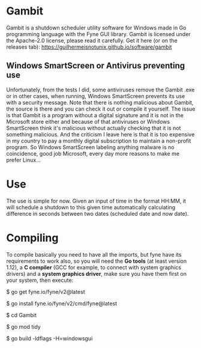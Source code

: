 # Gambit

Gambit is a shutdown scheduler utility software for Windows made in Go programming language with the Fyne GUI library. Gambit is licensed under the Apache-2.0 license, please read it carefully.
Get it here (or on the releases tab): https://guilhermeisnotunix.github.io/software/gambit

## Windows SmartScreen or Antivirus preventing use

Unfortunately, from the tests I did, some antiviruses remove the Gambit .exe or in other cases, when running, Windows SmartScreen prevents its use with a security message. Note that there is nothing malicious about Gambit, the source is there and you can check it out or compile it yourself. The issue is that Gambit is a program without a digital signature and it is not in the Microsoft store either and because of that antiviruses or Windows SmartScreen think it's malicious without actually checking that it is not something malicious. And the criticism I leave here is that it is too expensive in my country to pay a monthly digital subscription to maintain a non-profit program. So Windows SmartScreen labeling anything malware is no coincidence, good job Microsoft, every day more reasons to make me prefer Linux...

# Use

The use is simple for now. Given an input of time in the format HH:MM, it will schedule a shutdown to this given time automatically calculating difference in seconds between two dates (scheduled date and now date).

# Compiling

To compile basically you need to have all the imports, but fyne have its requirements to work also, so you will need the **Go tools** (at least version 1.12), a **C compiler** (GCC for example, to connect with system graphics drivers) and a **system graphics driver**, make sure you have them first on your system, then execute:

$ go get fyne.io/fyne/v2@latest

$ go install fyne.io/fyne/v2/cmd/fyne@latest

$ cd Gambit

$ go mod tidy

$ go build -ldflags -H=windowsgui
